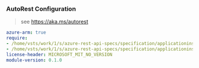 ### AutoRest Configuration

> see https://aka.ms/autorest

``` yaml
azure-arm: true
require:
- /home/vsts/work/1/s/azure-rest-api-specs/specification/applicationinsights/resource-manager/readme.md
- /home/vsts/work/1/s/azure-rest-api-specs/specification/applicationinsights/resource-manager/readme.go.md
license-header: MICROSOFT_MIT_NO_VERSION
module-version: 0.1.0

```